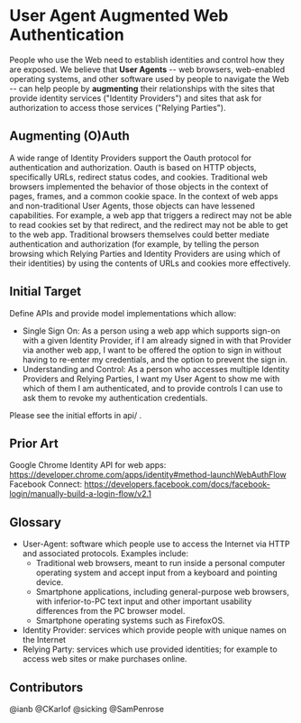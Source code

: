 User Agent Augmented Web Authentication
======================================

People who use the Web need to establish identities and control how they are exposed. We believe that **User Agents** -- web browsers, web-enabled operating systems, and other software used by people to navigate the Web -- can help people by **augmenting** their relationships with the sites that provide identity services ("Identity Providers") and sites that ask for authorization to access those services ("Relying Parties").

Augmenting (O)Auth
------------------

A wide range of Identity Providers support the Oauth protocol for authentication and authorization. Oauth is based on HTTP objects, specifically URLs, redirect status codes, and cookies. Traditional web browsers implemented the behavior of those objects in the context of pages, frames, and a common cookie space. In the context of web apps and non-traditional User Agents, those objects can have lessened capabilities. For example, a web app that triggers a redirect may not be able to read cookies set by that redirect, and the redirect may not be able to get to the web app. Traditional browsers themselves could better mediate authentication and authorization (for example, by telling the person browsing which Relying Parties and Identity Providers are using which of their identities) by using the contents of URLs and cookies more effectively.

Initial Target
--------------
Define APIs and provide model implementations which allow:

  - Single Sign On:
    As a person using a web app which supports sign-on with a given Identity Provider, if I am already signed in with that Provider via another web app, I want to be offered the option to sign in without having to re-enter my credentials, and the option to prevent the sign in.
  - Understanding and Control:
    As a person who accesses multiple Identity Providers and Relying Parties, I want my User Agent to show me with which of them I am authenticated, and to provide controls I can use to ask them to revoke my authentication credentials.

Please see the initial efforts in api/ .

Prior Art
---------
Google Chrome Identity API for web apps: https://developer.chrome.com/apps/identity#method-launchWebAuthFlow
Facebook Connect: https://developers.facebook.com/docs/facebook-login/manually-build-a-login-flow/v2.1

Glossary
--------

  * User-Agent: software which people use to access the Internet via HTTP and associated protocols. Examples include:
    + Traditional web browsers, meant to run inside a personal computer operating system and accept input from a keyboard and pointing device.
    + Smartphone applications, including general-purpose web browsers, with inferior-to-PC text input and other important usability differences from the PC browser model.
    + Smartphone operating systems such as FirefoxOS.
  * Identity Provider: services which provide people with unique names on the Internet
  * Relying Party: services which use provided identities; for example to access web sites or make purchases online.

Contributors
------------

  @ianb
  @CKarlof
  @sicking
  @SamPenrose